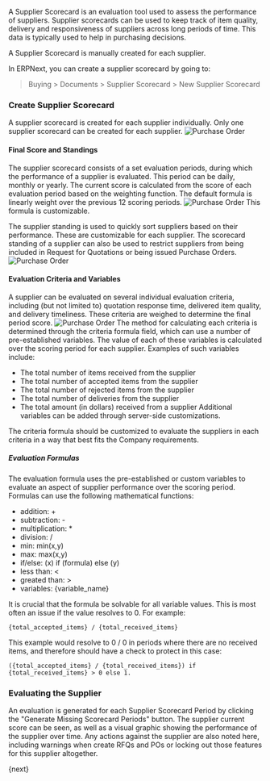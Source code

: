 <!-- add-breadcrumbs -->
A Supplier Scorecard is an evaluation tool used to assess the performance of 
suppliers. Supplier scorecards can be used to keep track of item quality, 
delivery and responsiveness of suppliers across long periods of time. This data 
is typically used to help in purchasing decisions.

A Supplier Scorecard is manually created for each supplier.

In ERPNext, you can create a supplier scorecard by going to:

> Buying > Documents > Supplier Scorecard > New Supplier Scorecard

### Create Supplier Scorecard
A supplier scorecard is created for each supplier individually. Only one supplier scorecard can be created for each 
supplier. 
<img class="screenshot" alt="Purchase Order" src="{{docs_base_url}}/assets/img/buying/supplier-scorecard.png">

#### Final Score and Standings
The supplier scorecard consists of a set evaluation periods, during which the performance of a supplier is 
evaluated. This period can be daily, monthly or yearly. The current score is calculated from the score of each evaluation 
period based on the weighting function. The default formula is linearly weight over the previous 12 scoring periods. 
<img class="screenshot" alt="Purchase Order" src="{{docs_base_url}}/assets/img/buying/supplier-scorecard-weighing.png">
This formula is customizable.

The supplier standing is used to quickly sort suppliers based on their performance. These are customizable for each supplier. 
The scorecard standing of a supplier can also be used to restrict suppliers from being included in Request for Quotations or 
being issued Purchase Orders.
<img class="screenshot" alt="Purchase Order" src="{{docs_base_url}}/assets/img/buying/supplier-scorecard-standing.png">

#### Evaluation Criteria and Variables
A supplier can be evaluated on several individual evaluation criteria, including (but not limited to) quotation response time, 
delivered item quality, and delivery timeliness. These criteria are weighed to determine the final period score.
<img class="screenshot" alt="Purchase Order" src="{{docs_base_url}}/assets/img/buying/supplier-scorecard-criteria.png">
The method for calculating each criteria is determined through the criteria formula field, which can use a number of pre-established variables.
The value of each of these variables is calculated over the scoring period for each supplier. Examples of such variables include:
 - The total number of items received from the supplier
 - The total number of accepted items from the supplier
 - The total number of rejected items from the supplier
 - The total number of deliveries from the supplier
 - The total amount (in dollars) received from a supplier
Additional variables can be added through server-side customizations.

The criteria formula should be customized to evaluate the suppliers in each criteria in a way that best fits the Company requirements.

##### Evaluation Formulas
The evaluation formula uses the pre-established or custom variables to evaluate an aspect of supplier performance over the scoring period. Formulas can use the following mathematical functions:

* addition: + 
* subtraction: -
* multiplication: *
* division: /
* min: min(x,y)
* max: max(x,y)
* if/else: (x) if (formula) else (y)
* less than: <
* greated than: >
* variables: {variable_name}

It is crucial that the formula be solvable for all variable values. This is most often an issue if the value resolves to 0. For example:
```
{total_accepted_items} / {total_received_items}
```

This example would resolve to 0 / 0 in periods where there are no received items, and therefore should have a check to protect in this case:
```
({total_accepted_items} / {total_received_items}) if {total_received_items} > 0 else 1.
```

### Evaluating the Supplier
An evaluation is generated for each Supplier Scorecard Period by clicking the "Generate Missing Scorecard Periods" button. The supplier 
current score can be seen, as well as a visual graphic showing the performance of the supplier over time. Any actions against the supplier 
are also noted here, including warnings when create RFQs and POs or locking out those features for this supplier altogether.




{next}
